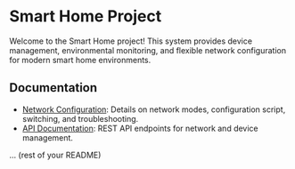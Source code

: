# Smart Home Project

Welcome to the Smart Home project! This system provides device management, environmental monitoring, and flexible network configuration for modern smart home environments.

## Documentation

- [Network Configuration](NETWORK-CONFIG.md): Details on network modes, configuration script, switching, and troubleshooting.
- [API Documentation](API.md): REST API endpoints for network and device management.

... (rest of your README) 